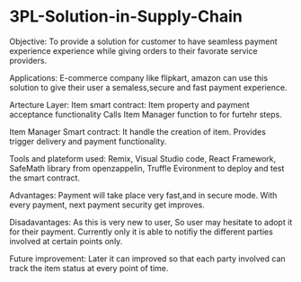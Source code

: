 # 3PL-Solution-in-Supply-Chain
  Objective: To provide a solution for customer to have seamless payment experience experience while giving orders to their favorate service providers.

Applications:
E-commerce company like flipkart, amazon can use this solution to give their user a semaless,secure and fast payment experience. 


Artecture Layer:
  Item smart contract:
      Item property and payment acceptance functionality
      Calls Item Manager function to for furtehr  steps.
      
  Item Manager Smart contract:
      It handle the creation of item.
      Provides trigger delivery and payment functionality.
      
Tools and plateform used:
Remix,  Visual Studio code, React Framework, SafeMath library from openzappelin, Truffle Evironment to deploy and test the smart contract. 
  
  


Advantages:
Payment will take place very fast,and in secure mode.
With every payment, next payment security get improves.

Disadavantages:
As this  is very new to user, So user may hesitate to adopt it for their payment.
Currently only it is able to notifiy the different parties involved at certain points only.

Future improvement:
Later it can improved so that each party involved can track the item status at every point of time.


